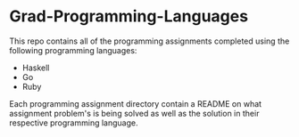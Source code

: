 # Grad-Programming-Languages

This repo contains all of the programming assignments completed using the following programming languages:
- Haskell
- Go
- Ruby

Each programming assignment directory contain a README on what assignment problem's is being solved as well as the solution in their respective programming language.

